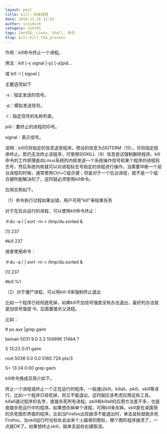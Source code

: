 ```yaml
---
layout: post
title: kill：杀掉进程
date: 2010-12-28 13:52
author: scsidisk
category: CentOS
tags: CentOS, Linux, Shell, 命令
Slug: kill_kill_the_process
---
```


作用：kill命令终止一个进程。

用法：kill [-s signal |-p] [-a]pid…

或 kill -l [ signal ]

主要选项如下

-s：指定发送的信号。

-p：模拟发送信号。

-l：指定信号的名称列表。

pid：要终止的进程的ID号。

signal：表示信号。

说明：kill可将指定的信息送至程序。预设的信息为SIGTERM（15），可将指定程序终止。若仍无法终止该程序，可使用SIGKILL（9）信息尝试强制删除程序。kill命令的工作原理是向Linux系统的内核发送一个系统操作信号和某个程序的进程标志号，然后系统内核就可以对进程标志号指定的进程进行操作。当需要中断一个前台进程的时候，通常使用Ctrl+C组合键；但是对于一个后台进程，就不是一个组合键所能解决的了，这时就必须使用kill命令。

应用实例如下。

（1）命令执行过程如果出错，用户可用"kill"来结束任务

对于在后台运行的进程，可以使用kill命令终止：

＃du -a / | sort -rn \> /tmp/du.sorted &

[1] 237

\#kill 237

或者使用命令：

＃du -a / | sort -rn \> /tmp/du.sorted &

[1] 237

\#kill %1

（2）对于僵尸进程，可以用kill-9来强制终止退出

比如一个程序已经彻底死掉，如果kill不加信号强度没有办法退出，最好的办法就是加信号强度-9，后面要接杀父进程。

比如：

\# ps aux |grep gaim

beinan 5031 9.0 2.3 104996 17484 ?

S 13:23 0:01 gaim

root 5036 0.0 0.0 5160 724 pts/3

S+ 13:24 0:00 grep gaim

kill命令族成员简介如下。

终止一个进程或终止一个正在运行的程序，一般通过kill，killall，pkill，xkill等进行。比如一个程序已经死掉，但又不能退出，这时就应该考虑应用这些工具。killall通过程序的名字，直接杀死所有进程。pkill和killall的应用方法差不多，也是直接杀死运行中的程序。如果想杀掉单个进程，可用kill来杀掉。xkill是在桌面用的杀死图形界面的程序。比如当Firefox出现崩溃不能退出时，单击鼠标就能杀死Firefox。当xkill运行时光标处会出来个人脑骨的图标，哪个图形程序崩溃了，一点就OK了。如果想终止xkill，就单击鼠标右键取消。

<div class="posttagsblock">
</div>

